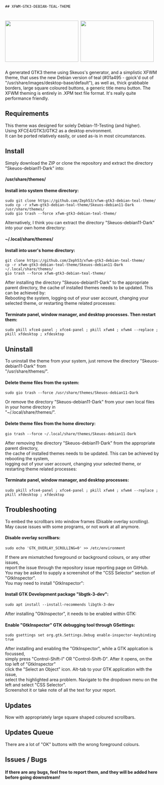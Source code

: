     ## XFWM-GTK3-DEBIAN-TEAL-THEME  


# <img src="https://github.com/Zeph53/xfwm-gtk3-debian-teal-theme/assets/102870900/557fb16f-4c9c-4c8a-96ac-94b9f1f59d68" height="135" width="240"> <img src="https://github.com/Zeph53/xfwm-gtk3-debian-teal-theme/assets/102870900/3c67318e-2ddb-4cc7-8c5e-b3eea7fdb8f0" height="135" width="240">  


A generated GTK3 theme using Skeuos's generator, and a simplistic XFWM theme, that uses the new Debian version of teal (#01a495 - gpick'd out of "/usr/share/images/desktop-base/default"), as well as, thick grabbable borders, large square coloured buttons, a generic title menu button. The XFWM theming is entirely in .XPM text file format. It's really quite performance friendly.  


## Requirements  
This theme was designed for solely Debian-11-Testing (and higher).  
Using XFCE4/GTK3/GTK2 as a desktop environment.  
It can be ported relatively easily, or used as-is in most circumstances.  


## Install  
Simply download the ZIP or clone the repository and extract the directory "Skeuos-debian11-Dark" into:  
#### /usr/share/themes/  
#### Install into system theme directory:  
    sudo git clone https://github.com/Zeph53/xfwm-gtk3-debian-teal-theme/
    sudo cp -r xfwm-gtk3-debian-teal-theme/Skeuos-debian11-Dark /usr/share/themes/
    sudo gio trash --force xfwm-gtk3-debian-teal-theme/
Alternatively, I think you can extract the directory "Skeuos-debian11-Dark" into your own home directory:  
#### ~/.local/share/themes/  
#### Install into user's home directory:  
    git clone https://github.com/Zeph53/xfwm-gtk3-debian-teal-theme/
    cp -r xfwm-gtk3-debian-teal-theme/Skeuos-debian11-Dark ~/.local/share/themes/
    gio trash --force xfwm-gtk3-debian-teal-theme/
After installing the directory "Skeuos-debian11-Dark" to the appropriate parent directory, the cache of installed themes needs to be updated. This can be achieved by:  
Rebooting the system, logging out of your user account, changing your selected theme, or restarting theme related processes:  
#### Terminate panel, window manager, and desktop processes. Then restart them:  
    sudo pkill xfce4-panel ; xfce4-panel ; pkill xfwm4 ; xfwm4 --replace ; pkill xfdesktop ; xfdesktop


## Uninstall  
To uninstall the theme from your system, just remove the directory "Skeuos-debian11-Dark" from  
"/usr/share/themes/".  
#### Delete theme files from the system:  
    sudo gio trash --force /usr/share/themes/Skeuos-debian11-Dark
Or remove the directory "Skeuos-debian11-Dark" from your own local files in your home directory in  
"~/.local/share/themes/".  
#### Delete theme files from the home directory:  
    gio trash --force ~/.local/share/themes/Skeuos-debian11-Dark
After removing the directory "Skeuos-debian11-Dark" from the appropriate parent directory,  
the cache of installed themes needs to be updated. This can be achieved by rebooting the system,  
logging out of your user account, changing your selected theme, or restarting theme related processes:  
#### Terminate panel, window manager, and desktop processes:  
    sudo pkill xfce4-panel ; xfce4-panel ; pkill xfwm4 ; xfwm4 --replace ; pkill xfdesktop ; xfdesktop


## Troubleshooting  
To embed the scrollbars into window frames (Disable overlay scrolling).  
May cause issues with some programs, or not work at all anymore.  
#### Disable overlay scrollbars:  
    sudo echo 'GTK_OVERLAY_SCROLLING=0' >> /etc/environment
If there are mixmatched foreground or background colours, or any other issues,  
report the issue through the repository issue reporting page on GitHub.  
You may be asked to supply a screenshot of the "CSS Selector" section of "GtkInspector".  
You may need to install "GtkInspector":  
#### Install GTK Development package "libgtk-3-dev":  
    sudo apt install --install-recommends libgtk-3-dev
After installing "GtkInspector", it needs to be enabled within GTK:  
#### Enable "GtkInspector" GTK debugging tool through GSettings:  
    sudo gsettings set org.gtk.Settings.Debug enable-inspector-keybinding true
After installing and enabling the "GtkInspector", while a GTK applcation is focussed,  
simply press "Control-Shift-I" OR "Control-Shift-D". After it opens, on the top left of "GtkInspector"  
click the "Select an Object" icon. Alt-tab to your GTK application with the issue,  
select the highlighted area problem. Navigate to the dropdown menu on the left and select "CSS Selector".  
Screenshot it or take note of all the text for your report.  


## Updates  
Now with appropriately large square shaped coloured scrollbars.  


## Updates Queue  
There are a lot of "OK" buttons with the wrong foreground colours.  


## Issues / Bugs  
#### If there are any bugs, feel free to report them, and they will be added here before going downstream!  


##  

